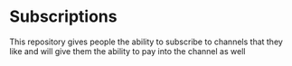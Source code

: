 # Subscriptions

This repository gives people the ability to subscribe to channels that they like and will give them the ability to pay into the channel as well
